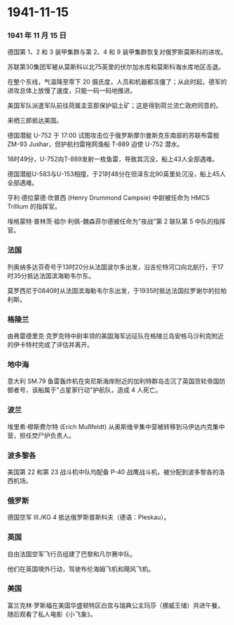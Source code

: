# 1941-11-15

### 1941 年 11 月 15 日

德国第 1、2 和 3 装甲集群与第 2、4 和 9
装甲集群恢复对俄罗斯莫斯科的进攻。

苏联第30集团军被从莫斯科以北75英里的伏尔加水库和莫斯科海水库地区击退。

在整个东线，气温降至零下 20
摄氏度，人员和机器都冻僵了；从此时起，德军的进攻总体上放慢了速度，只能一码一码地推进。

美国军队派遣军队前往荷属圭亚那保护铝土矿；这是得到荷兰流亡政府同意的。

来栖三郎抵达美国。

德国潜艇 U-752 于 17:00 试图攻击位于俄罗斯摩尔曼斯克东南部的苏联布雷舰
ZM-93 Jushar，但护航扫雷拖网渔船 T-889 迫使 U-752 潜水。

18时49分，U-752向T-889发射一枚鱼雷，导致其沉没，船上43人全部遇难。

德国潜艇U-583与U-153相撞，于21时48分在但泽东北90英里处沉没，船上45人全部遇难。

亨利·德拉蒙德·坎普西 (Henry Drummond Campsie) 中尉被任命为 HMCS Trillium
的指挥官。

埃格蒙特·普林茨·祖尔·利佩-魏森菲尔德被任命为"夜战"第 2 联队第 5
中队的指挥官。

### 法国

列奥纳多达芬奇号于13时20分从法国波尔多出发，沿吉伦特河口向北航行，于17时35分抵达法国滨海勒韦尔东。

莫罗西尼于0840时从法国滨海勒韦尔东出发，于1935时抵达法国拉罗谢尔的拉帕利斯。

### 格陵兰

由弗雷德里克·克罗克特中尉率领的美国海军远征队在格陵兰岛安格马沙利克附近的伊卡特村完成了评估并离开。

### 地中海

意大利 SM.79
鱼雷轰炸机在突尼斯海岸附近的加利特群岛击沉了英国货轮帝国防御者号，该船属于"占星家行动"护航队，造成
4 人死亡。

### 波兰

埃里希·穆斯费尔特 (Erich Mußfeldt)
从奥斯维辛集中营被转移到马伊达内克集中营，担任焚尸炉负责人。

### 波多黎各

美国第 22 和第 23 战斗机中队均配备 P-40
战鹰战斗机，被分配到波多黎各的洛西机场。

### 俄罗斯

德国空军 III./KG 4 抵达俄罗斯普斯科夫（德语：Pleskau）。

### 英国

自由法国空军飞行员组建了巴黎和凡尔赛中队。

他们在英国境外行动，驾驶布伦海姆飞机和飓风飞机。

### 美国

富兰克林·罗斯福在美国华盛顿特区白宫与瑞典公主玛莎（挪威王储）共进午餐，随后观看了私人电影《小飞象》。